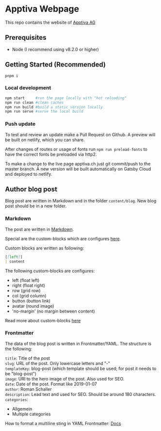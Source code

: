# Apptiva Webpage

This repo contains the website of [Apptiva AG](https://apptiva.ch/)

## Prerequisites

- Node (I recommend using v8.2.0 or higher)

## Getting Started (Recommended)

`pnpm i`

### Local development

```bash
npm start     #run the page locally with "hot reloading"
npm run clean #clean caches
npm run build #build a static version locally
npm run serve #serve the local build
```

### Push update

To test and review an update make a Pull Request on Github. A preview will be built on netlify, which you can share.

After changes of routes or usage of fonts run `npm run preload-fonts` to have the correct fonts be preloaded via http2.

To make a change to the live page apptiva.ch just git commit/push to the master branch. A new version will be built automatically on Gatsby Cloud and deployed to netlify.

## Author blog post

Blog post are written in Markdown and in the folder `content/blog`. New blog post should be in a new folder.

### Markdown

The post are written in [Markdown](https://daringfireball.net/projects/markdown/syntax).

Special are the custom-blocks which are configures [here](gatsby-config.js).

Custom blocks are written as following:

```markdown
[[left]]
| content
```

The following custom-blocks are configures:

- left (float left)
- right (float right)
- row (grid row)
- col (grid column)
- button (button link)
- avatar (round image)
- 'no-margin' (no margin between content)

Read more about custom-blocks [here](https://github.com/gatsbyjs/gatsby/tree/master/packages/gatsby-remark-custom-blocks)

### Frontmatter

The data of the blog post is written in Frontmatter/YAML. The structure is the following:

`title`: Title of the post  
`slug`: URL of the post. Only lowercase letters and "-"  
`templateKey`: blog-post (which template should be used; for post it needs to be "blog-post")  
`image`: URI to the hero image of the post. Also used for SEO.  
`date`: Date of the post. Format like 2019-01-07  
`author`: Roman Schaller  
`description`: Lead text and used for SEO. Should be around 180 characters.  
`categories`:

- Allgemein
- Multiple categories

How to format a multiline sting in YAML Frontmatter: [Docs](https://yaml-multiline.info)

